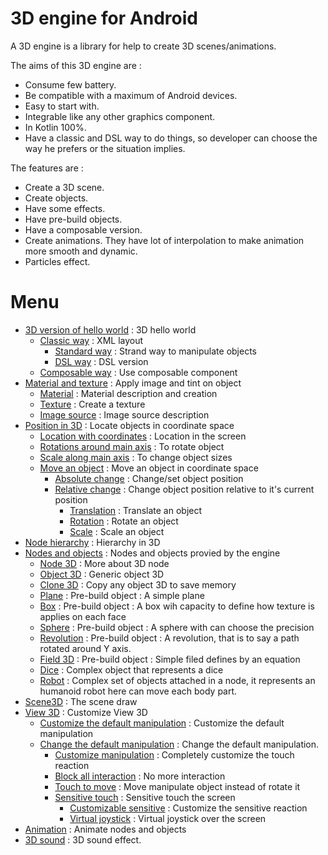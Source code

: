 # 3D engine for Android

A 3D engine is a library for help to create 3D scenes/animations.

The aims of this 3D engine are :

* Consume few battery.
* Be compatible with a maximum of Android devices.
* Easy to start with.
* Integrable like any other graphics component.
* In Kotlin 100%.
* Have a classic and DSL way to do things, so developer can choose the way he prefers or the
  situation implies.

The features are :

* Create a 3D scene.
* Create objects.
* Have some effects.
* Have pre-build objects.
* Have a composable version.
* Create animations. They have lot of interpolation to make animation more smooth and dynamic.
* Particles effect.

# Menu

* [3D version of hello world](helloWorld/HelloWorld3D.md) : 3D hello world
    * [Classic way](helloWorld/HelloWorld3D.md#classic-way) : XML layout
        * [Standard way](helloWorld/HelloWorld3D.md#standard-way) : Strand way to manipulate objects
        * [DSL way](helloWorld/HelloWorld3D.md#dsl-way) : DSL version
    * [Composable way](helloWorld/HelloWorld3D.md#composable-way) : Use composable component
* [Material and texture](material/Material.md) : Apply image and tint on object
    * [Material](material/Material.md#material) : Material description and creation
    * [Texture](material/Material.md#texture) : Create a texture
    * [Image source](material/Material.md#image-source) : Image source description
* [Position in 3D](position/PositionIn3D.md) : Locate objects in coordinate space
    * [Location with coordinates](position/PositionIn3D.md#location-with-coordinates) : Location in
      the screen
    * [Rotations around main axis](position/PositionIn3D.md#rotations-around-main-axis) : To rotate
      object
    * [Scale along main axis](position/PositionIn3D.md#scale-along-main-axis) : To change object
      sizes
    * [Move an object](position/PositionIn3D.md#move-an-object) : Move an object in coordinate space
        * [Absolute change](position/PositionIn3D.md#absolute-change) : Change/set object position
        * [Relative change](position/PositionIn3D.md#relative-change) : Change object position
          relative to it's current position
            * [Translation](position/PositionIn3D.md#translation) : Translate an object
            * [Rotation](position/PositionIn3D.md#rotation) : Rotate an object
            * [Scale](position/PositionIn3D.md#scale) : Scale an object
* [Node hierarchy](nodeHierarchy/NodeHierarchy.md) : Hierarchy in 3D
* [Nodes and objects](nodesAndObjects/NodesAndObjects.md) : Nodes and objects provied by the engine
    * [Node 3D](nodesAndObjects/geometry/Node3D.md) : More about 3D node
    * [Object 3D](nodesAndObjects/geometry/Object3D.md) : Generic object 3D
    * [Clone 3D](nodesAndObjects/geometry/Clone3D.md) : Copy any object 3D to save memory
    * [Plane](nodesAndObjects/geometry/Plane.md) : Pre-build object : A simple plane
    * [Box](nodesAndObjects/geometry/Box.md) : Pre-build object : A box wih capacity to define how
      texture is applies on each face
    * [Sphere](nodesAndObjects/geometry/Sphere.md) : Pre-build object : A sphere with can choose the
      precision
    * [Revolution](nodesAndObjects/geometry/Revolution.md) : Pre-build object : A revolution, that
      is to say a path rotated around Y axis.
    * [Field 3D](nodesAndObjects/geometry/Field3D.md) : Pre-build object : Simple filed defines by
      an equation
    * [Dice](nodesAndObjects/geometry/Dice.md) : Complex object that represents a dice
    * [Robot](nodesAndObjects/geometry/Robot.md) : Complex set of objects attached in a node, it
      represents an humanoid robot here can move each body part.
* [Scene3D](scene/Scene3D.md) : The scene draw
* [View 3D](view/View3D.md) : Customize View 3D
    * [Customize the default manipulation](view/View3D.md#customize-the-default-manipulation) :
      Customize the default manipulation
    * [Change the default manipulation](view/View3D.md#change-the-default-manipulation) : Change the
      default manipulation.
        * [Customize manipulation](view/View3D.md#customize-manipulation)  : Completely customize
          the touch reaction
        * [Block all interaction](view/View3D.md#block-all-interaction) : No more interaction
        * [Touch to move](view/View3D.md#touch-to-move) : Move manipulate object instead of rotate
          it
        * [Sensitive touch](view/View3D.md#sensitive-touch) : Sensitive touch the screen
            * [Customizable sensitive](view/View3D.md#customizable-sensitive) : Customize the
              sensitive reaction
            * [Virtual joystick](view/View3D.md#virtual-joystick) : Virtual joystick over the screen
* [Animation](animation/Animation.md) : Animate nodes and objects
* [3D sound](sound/Sound3D.md) : 3D sound effect.

